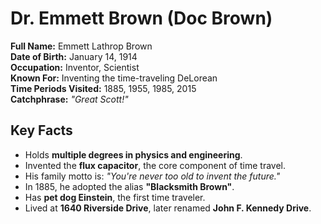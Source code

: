 # Dr. Emmett Brown (Doc Brown)

**Full Name:** Emmett Lathrop Brown  
**Date of Birth:** January 14, 1914  
**Occupation:** Inventor, Scientist  
**Known For:** Inventing the time-traveling DeLorean  
**Time Periods Visited:** 1885, 1955, 1985, 2015  
**Catchphrase:** *"Great Scott!"*

## Key Facts
- Holds **multiple degrees in physics and engineering**.
- Invented the **flux capacitor**, the core component of time travel.
- His family motto is: *"You're never too old to invent the future."*
- In 1885, he adopted the alias **"Blacksmith Brown"**.
- Has **pet dog Einstein**, the first time traveler.
- Lived at **1640 Riverside Drive**, later renamed **John F. Kennedy Drive**.